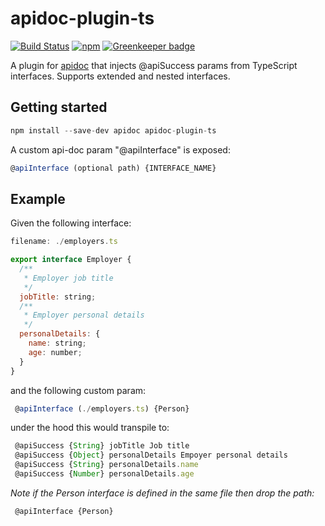 # apidoc-plugin-ts

[![Build Status](https://travis-ci.org/tgreyuk/apidoc-plugin-ts.svg?branch=master)](https://travis-ci.org/tgreyuk/apidoc-plugin-ts)
[![npm](https://img.shields.io/npm/v/apidoc-plugin-ts.svg)](https://www.npmjs.com/package/apidoc-plugin-ts)
[![Greenkeeper badge](https://badges.greenkeeper.io/tgreyuk/apidoc-plugin-ts.svg)](https://greenkeeper.io/)

A plugin for [apidoc](https://www.npmjs.com/package/apidoc) that injects @apiSuccess params from TypeScript interfaces.
Supports extended and nested interfaces.

## Getting started

```javascript
npm install --save-dev apidoc apidoc-plugin-ts
```

A custom api-doc param "@apiInterface" is exposed:

```javascript
@apiInterface (optional path) {INTERFACE_NAME}
 ```

## Example

Given the following interface:

```javascript
filename: ./employers.ts

export interface Employer {
  /**
   * Employer job title
   */
  jobTitle: string;
  /**
   * Employer personal details
   */
  personalDetails: {
    name: string;
    age: number;
  }
}
```

and the following custom param:

```javascript
 @apiInterface (./employers.ts) {Person}
 ```

 under the hood this would transpile to:

```javascript
 @apiSuccess {String} jobTitle Job title
 @apiSuccess {Object} personalDetails Empoyer personal details
 @apiSuccess {String} personalDetails.name
 @apiSuccess {Number} personalDetails.age 
```

 *Note if the Person interface is defined in the same file then drop the path:*

```javascript
 @apiInterface {Person}
  ```
